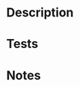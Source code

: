 # Description
<!-- make sure to link to JIRA ticket -->

# Tests
<!-- Embed screenshots, provide tables, etc. that confirm for your PR reviewers that the code you are contributing works as expected, as outlined in the JIRA ticket's success criteria --> 

# Notes
<!-- Place things here that you want your reviewers to pay special attention to, link related tickets, etc. --> 
